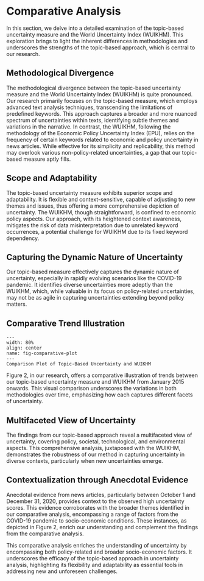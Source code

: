 # Comparative Analysis

In this section, we delve into a detailed examination of the topic-based uncertainty measure and the World Uncertainty Index (WUIKHM). This exploration brings to light the inherent differences in methodologies and underscores the strengths of the topic-based approach, which is central to our research.

## Methodological Divergence

The methodological divergence between the topic-based uncertainty measure and the World Uncertainty Index (WUIKHM) is quite pronounced. Our research primarily focuses on the topic-based measure, which employs advanced text analysis techniques, transcending the limitations of predefined keywords. This approach captures a broader and more nuanced spectrum of uncertainties within texts, identifying subtle themes and variations in the narrative. In contrast, the WUIKHM, following the methodology of the Economic Policy Uncertainty Index (EPU), relies on the frequency of certain keywords related to economic and policy uncertainty in news articles. While effective for its simplicity and replicability, this method may overlook various non-policy-related uncertainties, a gap that our topic-based measure aptly fills.

## Scope and Adaptability

The topic-based uncertainty measure exhibits superior scope and adaptability. It is flexible and context-sensitive, capable of adjusting to new themes and issues, thus offering a more comprehensive depiction of uncertainty. The WUIKHM, though straightforward, is confined to economic policy aspects. Our approach, with its heightened context awareness, mitigates the risk of data misinterpretation due to unrelated keyword occurrences, a potential challenge for WUIKHM due to its fixed keyword dependency.

## Capturing the Dynamic Nature of Uncertainty

Our topic-based measure effectively captures the dynamic nature of uncertainty, especially in rapidly evolving scenarios like the COVID-19 pandemic. It identifies diverse uncertainties more adeptly than the WUIKHM, which, while valuable in its focus on policy-related uncertainties, may not be as agile in capturing uncertainties extending beyond policy matters.

## Comparative Trend Illustration

```{figure} ./figs/comparative_plot.png
---
width: 80%
align: center
name: fig-comparative-plot
---
Comparison Plot of Topic-Based Uncertainty and WUIKHM
```

Figure 2, in our research, offers a comparative illustration of trends between our topic-based uncertainty measure and WUIKHM from January 2015 onwards. This visual comparison underscores the variations in both methodologies over time, emphasizing how each captures different facets of uncertainty.

## Multifaceted View of Uncertainty

The findings from our topic-based approach reveal a multifaceted view of uncertainty, covering policy, societal, technological, and environmental aspects. This comprehensive analysis, juxtaposed with the WUIKHM, demonstrates the robustness of our method in capturing uncertainty in diverse contexts, particularly when new uncertainties emerge.

## Contextualization through Anecdotal Evidence

Anecdotal evidence from news articles, particularly between October 1 and December 31, 2020, provides context to the observed high uncertainty scores. This evidence corroborates with the broader themes identified in our comparative analysis, encompassing a range of factors from the COVID-19 pandemic to socio-economic conditions. These instances, as depicted in Figure 2, enrich our understanding and complement the findings from the comparative analysis.

This comparative analysis enriches the understanding of uncertainty by encompassing both policy-related and broader socio-economic factors. It underscores the efficacy of the topic-based approach in uncertainty analysis, highlighting its flexibility and adaptability as essential tools in addressing new and unforeseen challenges.
